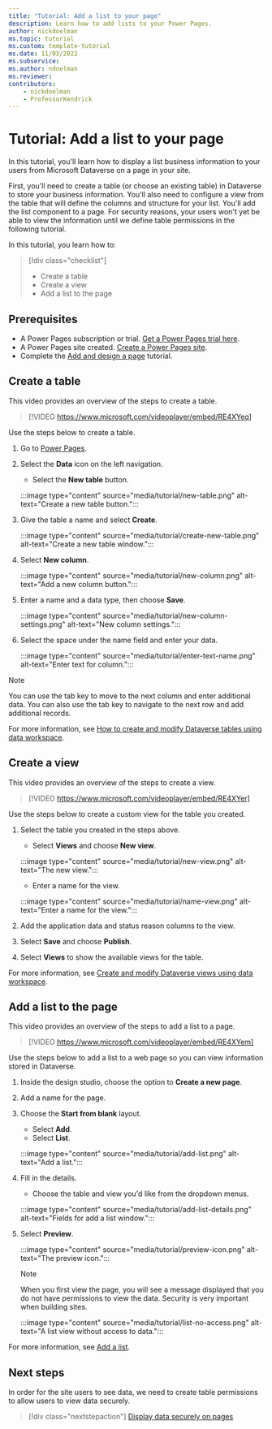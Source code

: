 ```yaml
---
title: "Tutorial: Add a list to your page"
description: Learn how to add lists to your Power Pages.
author: nickdoelman
ms.topic: tutorial
ms.custom: template-tutorial
ms.date: 11/03/2022
ms.subservice:
ms.author: ndoelman 
ms.reviewer: 
contributors:
    - nickdoelman
    - ProfessorKendrick
---
```


# Tutorial: Add a list to your page

In this tutorial, you'll learn how to display a list business information to your users from Microsoft Dataverse on a page in your site.  

First, you'll need to create a table (or choose an existing table) in Dataverse to store your business information. You'll also need to configure a view from the table that will define the columns and structure for your list. You'll add the list component to a page. For security reasons, your users won't yet be able to view the information until we define table permissions in the following tutorial.

In this tutorial, you learn how to:

> [!div class="checklist"]
> * Create a table
> * Create a view
> * Add a list to the page

## Prerequisites

- A Power Pages subscription or trial. [Get a Power Pages trial here](trial-signup.md).
- A Power Pages site created. [Create a Power Pages site](create-manage.md).
- Complete the [Add and design a page](tutorial-add-webpage.md) tutorial.

## Create a table

This video provides an overview of the steps to create a table.

> [!VIDEO https://www.microsoft.com/videoplayer/embed/RE4XYeq]

Use the steps below to create a table. 

1. Go to [Power Pages](https://make.powerpages.microsoft.com/).

1. Select the **Data** icon on the left navigation.

    - Select the **New table** button.
    
    :::image type="content" source="media/tutorial/new-table.png" alt-text="Create a new table button.":::

1. Give the table a name and select **Create**.

    :::image type="content" source="media/tutorial/create-new-table.png" alt-text="Create a new table window.":::

1. Select **New column**. 

    :::image type="content" source="media/tutorial/new-column.png" alt-text="Add a new column button.":::

1. Enter a name and a data type, then choose **Save**.

    :::image type="content" source="media/tutorial/new-column-settings.png" alt-text="New column settings.":::

1. Select the space under the name field and enter your data.  

    :::image type="content" source="media/tutorial/enter-text-name.png" alt-text="Enter text for column.":::

>[!NOTE]
> You can use the tab key to move to the next column and enter additional data.  You can also use the tab key to navigate to the next row and add additional records.

 For more information, see [How to create and modify Dataverse tables using data workspace](../configure/data-workspace-tables.md).

## Create a view

This video provides an overview of the steps to create a view.

> [!VIDEO https://www.microsoft.com/videoplayer/embed/RE4XYer]

Use the steps below to create a custom view for the table you created. 

1. Select the table you created in the steps above.

    - Select **Views** and choose **New view**.
    
    :::image type="content" source="media/tutorial/new-view.png" alt-text="The new view.":::

    - Enter a name for the view.

    :::image type="content" source="media/tutorial/name-view.png" alt-text="Enter a name for the view.":::

1. Add the application data and status reason columns to the view.

1. Select **Save** and choose **Publish**.

1. Select **Views** to show the available views for the table.

For more information, see [Create and modify Dataverse views using data workspace](../configure/data-workspace-views.md).

## Add a list to the page

This video provides an overview of the steps to add a list to a page.

> [!VIDEO https://www.microsoft.com/videoplayer/embed/RE4XYem]

Use the steps below to add a list to a web page so you can view information stored in Dataverse.

1. Inside the design studio, choose the option to **Create a new page**.

1. Add a name for the page.

1. Choose the **Start from blank** layout.

    - Select **Add**.
    - Select **List**.

    :::image type="content" source="media/tutorial/add-list.png" alt-text="Add a list.":::

1. Fill in the details.

    - Choose the table and view you'd like from the dropdown menus.
    
    :::image type="content" source="media/tutorial/add-list-details.png" alt-text="Fields for add a list window.":::

1. Select **Preview**.

    :::image type="content" source="media/tutorial/preview-icon.png" alt-text="The preview icon.":::

    > [!NOTE]
    > When you first view the page, you will see a message displayed that you do not have permissions to view the data.  Security is very important when building sites.  

    :::image type="content" source="media/tutorial/list-no-access.png" alt-text="A list view without access to data.":::

For more information, see [Add a list](../getting-started/add-list.md).

## Next steps

In order for the site users to see data, we need to create table permissions to allow users to view data securely.

> [!div class="nextstepaction"]
> [Display data securely on pages](tutorial-display-data-securely.md)